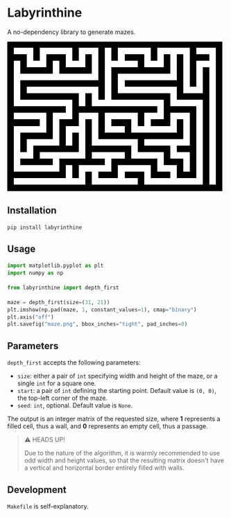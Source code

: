 # Labyrinthine

A no-dependency library to generate mazes.

![maze](https://raw.githubusercontent.com/robertoschiavone/labyrinthine/main/maze.png)

## Installation

```bash
pip install labyrinthine
```

## Usage

```python
import matplotlib.pyplot as plt
import numpy as np

from labyrinthine import depth_first

maze = depth_first(size=(31, 21))
plt.imshow(np.pad(maze, 1, constant_values=1), cmap="binary")
plt.axis("off")
plt.savefig("maze.png", bbox_inches="tight", pad_inches=0)
```

## Parameters

`depth_first` accepts the following parameters:

- `size`: either a pair of `int` specifying width and height of the maze, or a
  single `int` for a square one.
- `start`: a pair of `int` defining the starting point. Default value is
  `(0, 0)`, the top-left corner of the maze.
- `seed`: `int`, optional. Default value is `None`.

The output is an integer matrix of the requested size, where **1** represents a
filled cell, thus a wall, and **0** represents an empty cell, thus a passage.

> :warning: HEADS UP!
>
> Due to the nature of the algorithm, it is warmly recommended to use odd width
> and height values, so that the resulting matrix doesn't have a vertical and
> horizontal border entirely filled with walls.

## Development

`Makefile` is self-explanatory.
